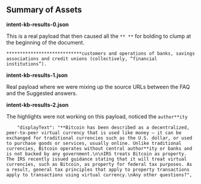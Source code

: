 ## Summary of Assets

**intent-kb-results-0.json**

This is a real payload that then caused all the `** **` for bolding to clump at the beginning of the document.

```
****************************customers and operations of banks, savings associations and credit unions (collectively, “financial institutions”).
```

**intent-kb-results-1.json**

Real payload where we were mixing up the source URLs between the FAQ and the Suggested answers.

**intent-kb-results-2.json**

The highlights were not working on this payload, noticed the `author**ity`

```
    "displayText": "**Bitcoin has been described as a decentralized, peer-to-peer virtual currency that is used like money – it can be exchanged for traditional currencies such as the U.S. dollar, or used to purchase goods or services, usually online. Unlike traditional currencies, Bitcoin operates without central author**ity or banks and is not backed by any government.\n\nIRS treats Bitcoin as property. The IRS recently issued guidance stating that it will treat virtual currencies, such as Bitcoin, as property for federal tax purposes. As a result, general tax principles that apply to property transactions apply to transactions using virtual currency.\nAny other questions?",
```